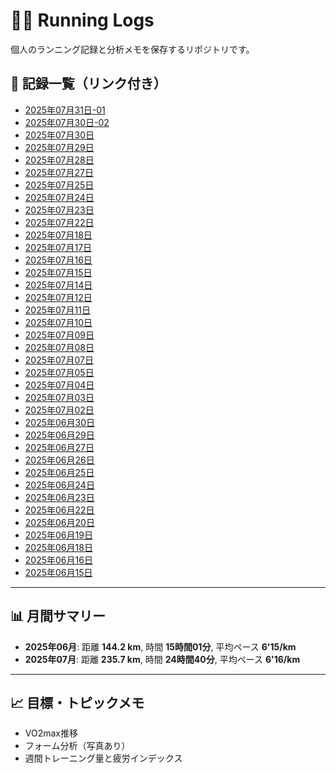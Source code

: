 # 🏃‍♂️ Running Logs

個人のランニング記録と分析メモを保存するリポジトリです。

## 📅 記録一覧（リンク付き）

<!-- RECORD_LIST_START -->
- [2025年07月31日-01](logs/2025-07-31-01.md)
- [2025年07月30日-02](logs/2025-07-30-02.md)
- [2025年07月30日](logs/2025-07-30.md)
- [2025年07月29日](logs/2025-07-29.md)
- [2025年07月28日](logs/2025-07-28.md)
- [2025年07月27日](logs/2025-07-27.md)
- [2025年07月25日](logs/2025-07-25.md)
- [2025年07月24日](logs/2025-07-24.md)
- [2025年07月23日](logs/2025-07-23.md)
- [2025年07月22日](logs/2025-07-22.md)
- [2025年07月18日](logs/2025-07-18.md)
- [2025年07月17日](logs/2025-07-17.md)
- [2025年07月16日](logs/2025-07-16.md)
- [2025年07月15日](logs/2025-07-15.md)
- [2025年07月14日](logs/2025-07-14.md)
- [2025年07月12日](logs/2025-07-12.md)
- [2025年07月11日](logs/2025-07-11.md)
- [2025年07月10日](logs/2025-07-10.md)
- [2025年07月09日](logs/2025-07-09.md)
- [2025年07月08日](logs/2025-07-08.md)
- [2025年07月07日](logs/2025-07-07.md)
- [2025年07月05日](logs/2025-07-05.md)
- [2025年07月04日](logs/2025-07-04.md)
- [2025年07月03日](logs/2025-07-03.md)
- [2025年07月02日](logs/2025-07-02.md)
- [2025年06月30日](logs/2025-06-30.md)
- [2025年06月29日](logs/2025-06-29.md)
- [2025年06月27日](logs/2025-06-27.md)
- [2025年06月26日](logs/2025-06-26.md)
- [2025年06月25日](logs/2025-06-25.md)
- [2025年06月24日](logs/2025-06-24.md)
- [2025年06月23日](logs/2025-06-23.md)
- [2025年06月22日](logs/2025-06-22.md)
- [2025年06月20日](logs/2025-06-20.md)
- [2025年06月19日](logs/2025-06-19.md)
- [2025年06月18日](logs/2025-06-18.md)
- [2025年06月16日](logs/2025-06-16.md)
- [2025年06月15日](logs/2025-06-15.md)
<!-- RECORD_LIST_END -->

---

## 📊 月間サマリー

<!-- SUMMARY_START -->
- **2025年06月**: 距離 **144.2 km**, 時間 **15時間01分**, 平均ペース **6'15/km**
- **2025年07月**: 距離 **235.7 km**, 時間 **24時間40分**, 平均ペース **6'16/km**
<!-- SUMMARY_END -->

---

## 📈 目標・トピックメモ

- VO2max推移
- フォーム分析（写真あり）
- 週間トレーニング量と疲労インデックス